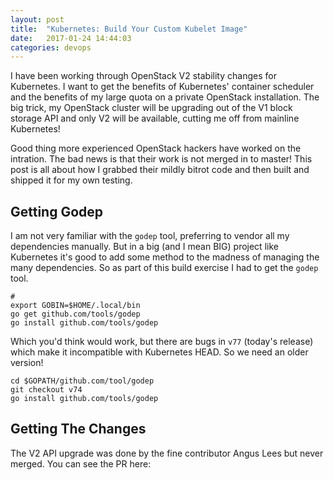 ```yaml
---
layout: post
title:  "Kubernetes: Build Your Custom Kubelet Image"
date:   2017-01-24 14:44:03
categories: devops
---
```


I have been working through OpenStack V2 stability changes for Kubernetes. I want to get the benefits of Kubernetes' container scheduler and the benefits of my large quota on a private OpenStack installation. The big trick, my OpenStack cluster will be upgrading out of the V1 block storage API and only V2 will be available, cutting me off from mainline Kubernetes!

Good thing more experienced OpenStack hackers have worked on the intration. The bad news is that their work is not merged in to master! This post is all about how I grabbed their mildly bitrot code and then built and shipped it for my own testing.

Getting Godep
---

I am not very familiar with the `godep` tool, preferring to vendor all my dependencies manually. But in a big (and I mean BIG) project like Kubernetes it's good to add some method to the madness of managing the many dependencies. So as part of this  build exercise I had to get the `godep` tool.

```
#
export GOBIN=$HOME/.local/bin
go get github.com/tools/godep
go install github.com/tools/godep
```

Which you'd think would work, but there are bugs in `v77` (today's release) which make it incompatible with Kubernetes HEAD. So we need an older version!

```
cd $GOPATH/github.com/tool/godep
git checkout v74
go install github.com/tools/godep
```

Getting The Changes
---

The V2 API upgrade was done by the fine contributor Angus Lees but never merged. You can see the PR here: 
